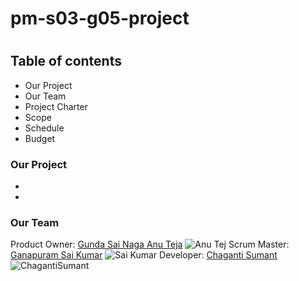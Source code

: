 
# pm-s03-g05-project
#
## Table of contents
* Our Project
* Our Team
* Project Charter
* Scope
* Schedule
* Budget

### Our Project
*
*
### Our Team
Product Owner:
 [Gunda Sai Naga Anu Teja](https://github.com/GUNDAANUTEJ)
 ![Anu Tej](https://user-images.githubusercontent.com/77635770/119561184-7c07c880-bd6a-11eb-872e-35c534fe8d19.jpg)
   Scrum Master:
 [Ganapuram Sai Kumar](https://github.com/SaiKumar249)
 ![Sai Kumar](https://user-images.githubusercontent.com/77635770/119560983-3c40e100-bd6a-11eb-8c99-2131eaa32b32.png)
   Developer: 
 [Chaganti Sumant](https://github.com/sumant52)
![ChagantiSumant](https://user-images.githubusercontent.com/77635770/119560258-53330380-bd69-11eb-8708-3d81536a7027.jpg)

